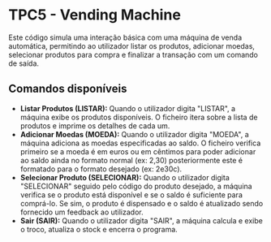 # TPC5 - Vending Machine

Este código simula uma interação básica com uma máquina de venda automática, permitindo ao utilizador listar os produtos, adicionar moedas, selecionar produtos para compra e finalizar a transação com um comando de saída.

## Comandos disponíveis

- **Listar Produtos (LISTAR):** Quando o utilizador digita "LISTAR", a máquina exibe os produtos disponíveis. O ficheiro itera sobre a lista de produtos e imprime os detalhes de cada um.
- **Adicionar Moedas (MOEDA):** Quando o utilizador digita "MOEDA", a máquina adiciona as moedas especificadas ao saldo. O ficheiro verifica primeiro se a moeda é em euros ou em cêntimos para poder adicionar ao saldo ainda no formato normal (ex: 2,30) posteriormente este é formatado para o formato desejado (ex: 2e30c).
- **Selecionar Produto (SELECIONAR):** Quando o utilizador digita "SELECIONAR" seguido pelo código do produto desejado, a máquina verifica se o produto está disponível e se o saldo é suficiente para comprá-lo. Se sim, o produto é dispensado e o saldo é atualizado sendo fornecido um feedback ao utilizador.
- **Sair (SAIR):** Quando o utilizador digita "SAIR", a máquina calcula e exibe o troco, atualiza o stock e encerra o programa.
